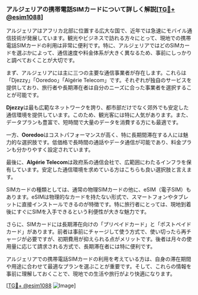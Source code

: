### アルジェリアの携帯電話SIMカードについて詳しく解説[[TG💪+ @esim1088](https://t.me/s/esim1088)]

アルジェリアはアフリカ北部に位置する広大な国で、近年では急速にモバイル通信技術が発展しています。観光やビジネスで訪れる方々にとって、現地での携帯電話SIMカードの利用は非常に便利です。特に、アルジェリアではどのSIMカードを選ぶかによって、通信速度や料金体系が大きく異なるため、事前にしっかりと調べておくことが大切です。

まず、アルジェリアには主に三つの主要な通信事業者が存在します。これらは「Djezzy」「Ooredoo」「Algérie Telecom」です。それぞれが独自のサービスを提供しており、旅行者や長期滞在者は自分のニーズに合った事業者を選択することが可能です。

**Djezzy**は最も広範なネットワークを誇り、都市部だけでなく郊外でも安定した通信環境を提供しています。このため、観光客には特に人気があります。また、データプランも豊富で、短時間で大量のデータを消費する方にも最適です。

一方、**Ooredoo**はコストパフォーマンスが高く、特に長期間滞在する人には魅力的な選択肢です。低価格で長時間の通話やデータ通信が可能であり、料金プランも分かりやすく設定されています。

最後に、**Algérie Telecom**は政府系の通信会社で、広範囲にわたるインフラを保有しています。安定した通信環境を求めている方はこちらも良い選択肢と言えます。

SIMカードの種類としては、通常の物理SIMカードの他に、eSIM（電子SIM）もあります。eSIMは物理的なカードを持たない形式で、スマートフォンやタブレットに直接インストールできるのが特徴です。特に旅行者にとっては、現地到着後にすぐにSIMを入手できるという利便性が大きな魅力です。

さらに、SIMカードには長期滞在向けの「プリペイドカード」と「ポストペイドカード」があります。前者は事前にチャージして使う方式で、使い切ったら再チャージが必要ですが、初期費用が抑えられる点がメリットです。後者は月々の使用量に応じて請求される方式で、長期滞在者には特に便利です。

アルジェリアでの携帯電話SIMカードの利用を考えている方は、自身の滞在期間や用途に合わせて最適なプランを選ぶことが重要です。そして、これらの情報を事前に理解しておくことで、現地での生活や旅行がより快適になります。

[[TG💪+ @esim1088](https://t.me/s/esim1088) ![Image](https://i.postimg.cc/Y0z9fWf4/image.png)]